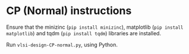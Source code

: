 # CP (Normal) instructions
Ensure that the minizinc (``pip install minizinc``), matplotlib (``pip install matplotlib``) and tqdm (``pip install tqdm``) libraries are installed. 

Run ``vlsi-design-CP-normal.py``, using Python.